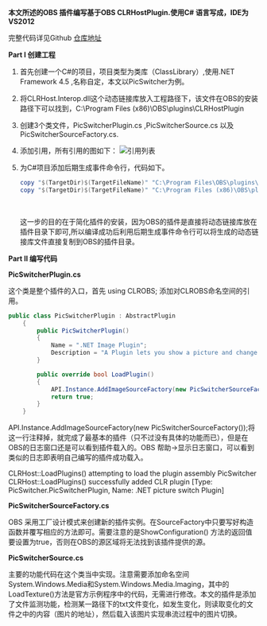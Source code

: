**本文所述的OBS 插件编写基于OBS CLRHostPlugin.使用C# 语言写成，IDE为VS2012**

完整代码详见Github [仓库地址](https://github.com/NlsNi/OBS-PicSwitcherPlugin)

**Part Ⅰ 创建工程**

1. 首先创建一个C#的项目，项目类型为类库（ClassLibrary）,使用.NET Framework 4.5 ,名称自定，本文以PicSwitcher为例。

2. 将CLRHost.Interop.dll这个动态链接库放入工程路径下，该文件在OBS的安装路径下可以找到，C:\Program Files (x86)\OBS\plugins\CLRHostPlugin

3. 创建3个类文件，PicSwitcherPlugin.cs ,PicSwitcherSource.cs 以及PicSwitcherSourceFactory.cs.

4. 添加引用，所有引用的图如下：
   ![引用列表](http://odh8qadsk.bkt.clouddn.com/%E5%BC%95%E7%94%A8.png)

5. 为C#项目添加后期生成事件命令行，代码如下。

   ```powershell
   copy "$(TargetDir)$(TargetFileName)" "C:\Program Files\OBS\plugins\CLRHostPlugin"
   copy "$(TargetDir)$(TargetFileName)" "C:\Program Files (x86)\OBS\plugins\CLRHostPlugin"
   ```

   ​

   这一步的目的在于简化插件的安装，因为OBS的插件是直接将动态链接库放在插件目录下即可,所以编译成功后利用后期生成事件命令行可以将生成的动态链接库文件直接复制到OBS的插件目录。

**Part Ⅱ 编写代码**

**PicSwitcherPlugin.cs**

这个类是整个插件的入口，首先 using CLROBS; 添加对CLROBS命名空间的引用。

```C#
public class PicSwitcherPlugin : AbstractPlugin
    {
        public PicSwitcherPlugin() 
        {
            Name = ".NET Image Plugin";
            Description = "A Plugin lets you show a picture and change picture as you wish.";
        }

        public override bool LoadPlugin()
        {
            API.Instance.AddImageSourceFactory(new PicSwitcherSourceFactory());
            return true;
        }
    }
```

API.Instance.AddImageSourceFactory(new PicSwitcherSourceFactory());将这一行注释掉，就完成了最基本的插件（只不过没有具体的功能而已），但是在OBS的日志窗口还是可以看到插件载入的。OBS 帮助→显示日志窗口，可以看到类似的日志即表明自己编写的插件成功载入。

CLRHost::LoadPlugins() attempting to load the plugin assembly PicSwitcher
CLRHost::LoadPlugins() successfully added CLR plugin [Type: PicSwitcher.PicSwitcherPlugin, Name: .NET picture switch Plugin]

**PicSwitcherSourceFactory.cs**

OBS 采用工厂设计模式来创建新的插件实例。在SourceFactory中只要写好构造函数并覆写相应的方法即可。需要注意的是ShowConfiguration() 方法的返回值要设置为true，否则在OBS的源区域将无法找到该插件提供的源。

**PicSwitcherSource.cs**	

主要的功能代码在这个类当中实现。注意需要添加命名空间System.Windows.Media和System.Windows.Media.Imaging，其中的LoadTexture()方法是官方示例程序中的代码，无需进行修改。本文的插件是添加了文件监测功能，检测某一路径下的txt文件变化，如发生变化，则读取变化的文件之中的内容（图片的地址），然后载入该图片实现串流过程中的图片切换。





